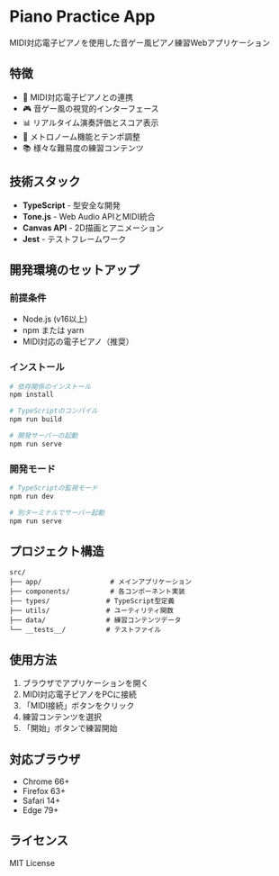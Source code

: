 # Piano Practice App

MIDI対応電子ピアノを使用した音ゲー風ピアノ練習Webアプリケーション

## 特徴

- 🎹 MIDI対応電子ピアノとの連携
- 🎮 音ゲー風の視覚的インターフェース
- 📊 リアルタイム演奏評価とスコア表示
- 🎵 メトロノーム機能とテンポ調整
- 📚 様々な難易度の練習コンテンツ

## 技術スタック

- **TypeScript** - 型安全な開発
- **Tone.js** - Web Audio APIとMIDI統合
- **Canvas API** - 2D描画とアニメーション
- **Jest** - テストフレームワーク

## 開発環境のセットアップ

### 前提条件

- Node.js (v16以上)
- npm または yarn
- MIDI対応の電子ピアノ（推奨）

### インストール

```bash
# 依存関係のインストール
npm install

# TypeScriptのコンパイル
npm run build

# 開発サーバーの起動
npm run serve
```

### 開発モード

```bash
# TypeScriptの監視モード
npm run dev

# 別ターミナルでサーバー起動
npm run serve
```

## プロジェクト構造

```
src/
├── app/                 # メインアプリケーション
├── components/          # 各コンポーネント実装
├── types/              # TypeScript型定義
├── utils/              # ユーティリティ関数
├── data/               # 練習コンテンツデータ
└── __tests__/          # テストファイル
```

## 使用方法

1. ブラウザでアプリケーションを開く
2. MIDI対応電子ピアノをPCに接続
3. 「MIDI接続」ボタンをクリック
4. 練習コンテンツを選択
5. 「開始」ボタンで練習開始

## 対応ブラウザ

- Chrome 66+
- Firefox 63+
- Safari 14+
- Edge 79+

## ライセンス

MIT License